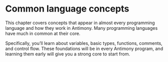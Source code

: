 # Common language concepts

This chapter covers concepts that appear in almost every programming language and how they work in Antimony. Many programming languages have much in common at their core.

Specifically, you’ll learn about variables, basic types, functions, comments, and control flow. These foundations will be in every Antimony program, and learning them early will give you a strong core to start from.
